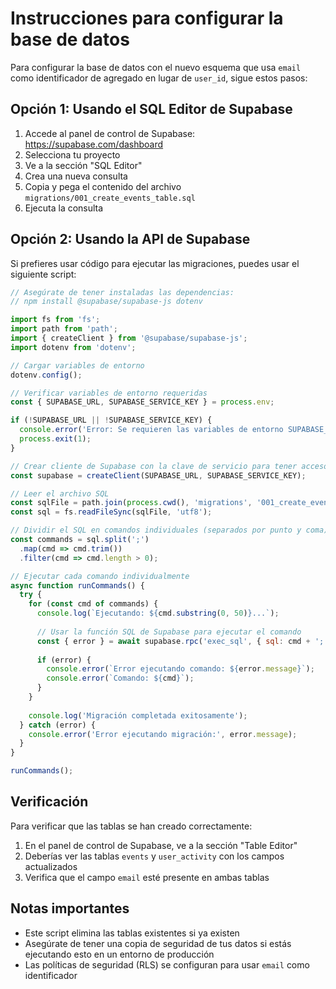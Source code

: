 # Instrucciones para configurar la base de datos

Para configurar la base de datos con el nuevo esquema que usa `email` como identificador de agregado en lugar de `user_id`, sigue estos pasos:

## Opción 1: Usando el SQL Editor de Supabase

1. Accede al panel de control de Supabase: https://supabase.com/dashboard
2. Selecciona tu proyecto
3. Ve a la sección "SQL Editor"
4. Crea una nueva consulta
5. Copia y pega el contenido del archivo `migrations/001_create_events_table.sql`
6. Ejecuta la consulta

## Opción 2: Usando la API de Supabase

Si prefieres usar código para ejecutar las migraciones, puedes usar el siguiente script:

```javascript
// Asegúrate de tener instaladas las dependencias:
// npm install @supabase/supabase-js dotenv

import fs from 'fs';
import path from 'path';
import { createClient } from '@supabase/supabase-js';
import dotenv from 'dotenv';

// Cargar variables de entorno
dotenv.config();

// Verificar variables de entorno requeridas
const { SUPABASE_URL, SUPABASE_SERVICE_KEY } = process.env;

if (!SUPABASE_URL || !SUPABASE_SERVICE_KEY) {
  console.error('Error: Se requieren las variables de entorno SUPABASE_URL y SUPABASE_SERVICE_KEY');
  process.exit(1);
}

// Crear cliente de Supabase con la clave de servicio para tener acceso completo
const supabase = createClient(SUPABASE_URL, SUPABASE_SERVICE_KEY);

// Leer el archivo SQL
const sqlFile = path.join(process.cwd(), 'migrations', '001_create_events_table.sql');
const sql = fs.readFileSync(sqlFile, 'utf8');

// Dividir el SQL en comandos individuales (separados por punto y coma)
const commands = sql.split(';')
  .map(cmd => cmd.trim())
  .filter(cmd => cmd.length > 0);

// Ejecutar cada comando individualmente
async function runCommands() {
  try {
    for (const cmd of commands) {
      console.log(`Ejecutando: ${cmd.substring(0, 50)}...`);
      
      // Usar la función SQL de Supabase para ejecutar el comando
      const { error } = await supabase.rpc('exec_sql', { sql: cmd + ';' });
      
      if (error) {
        console.error(`Error ejecutando comando: ${error.message}`);
        console.error(`Comando: ${cmd}`);
      }
    }
    
    console.log('Migración completada exitosamente');
  } catch (error) {
    console.error('Error ejecutando migración:', error.message);
  }
}

runCommands();
```

## Verificación

Para verificar que las tablas se han creado correctamente:

1. En el panel de control de Supabase, ve a la sección "Table Editor"
2. Deberías ver las tablas `events` y `user_activity` con los campos actualizados
3. Verifica que el campo `email` esté presente en ambas tablas

## Notas importantes

- Este script elimina las tablas existentes si ya existen
- Asegúrate de tener una copia de seguridad de tus datos si estás ejecutando esto en un entorno de producción
- Las políticas de seguridad (RLS) se configuran para usar `email` como identificador
